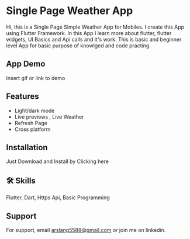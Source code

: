 
# Single Page Weather App

Hi, this is a Single Page Simple Weather App for Mobiles. I create this App using Flutter Framework. In this App I learn more about flutter, flutter widgets, UI Basics and Api calls and it's work. This is basic and beginner level App for basic purpose of knowlged and code practing.




## App Demo

Insert gif or link to demo


## Features

- Light/dark mode
- Live previews , Live Weather 
- Refresh Page
- Cross platform


## Installation

Just Download and Install by Clicking here


    
## 🛠 Skills
Flutter, Dart, Https Api, Basic Programming 


## Support

For support, email arslang5588@gmail.com or join me on linkedin.

